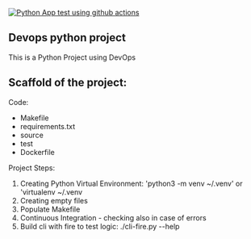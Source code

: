[![Python App test using github actions](https://github.com/barbaraoliveira1415/devops-project1/actions/workflows/devops.yml/badge.svg)](https://github.com/barbaraoliveira1415/devops-project1/actions/workflows/devops.yml)

## Devops python project

This is a Python Project using DevOps

## Scaffold of the project:
Code: 
   - Makefile
   - requirements.txt
   - source
   - test
   - Dockerfile

Project Steps:

1. Creating Python Virtual Environment: 'python3 -m venv ~/.venv' or 'virtualenv ~/.venv
2. Creating empty files
3. Populate Makefile
4. Continuous Integration - checking also in case of errors
5. Build cli with fire to test logic: ./cli-fire.py --help
